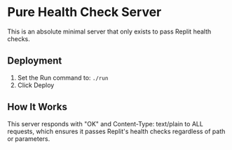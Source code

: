 # Pure Health Check Server

This is an absolute minimal server that only exists to pass Replit health checks.

## Deployment

1. Set the Run command to: `./run`
2. Click Deploy

## How It Works

This server responds with "OK" and Content-Type: text/plain to ALL requests,
which ensures it passes Replit's health checks regardless of path or parameters.
